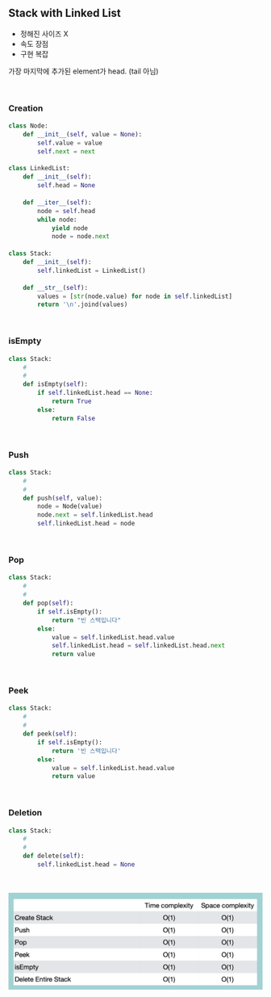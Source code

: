 ## Stack with Linked List

- 정해진 사이즈 X
- 속도 장점
- 구현 복잡

가장 마지막에 추가된 element가 head. (tail 아님)

<br/>

### Creation

```python
class Node:
    def __init__(self, value = None):
        self.value = value
        self.next = next

class LinkedList:
    def __init__(self):
        self.head = None

    def __iter__(self):
        node = self.head
        while node:
            yield node
            node = node.next

class Stack:
    def __init__(self):
        self.linkedList = LinkedList()

    def __str__(self):
        values = [str(node.value) for node in self.linkedList]
        return '\n'.joind(values)
```

<br/>

### isEmpty

```python
class Stack:
    #
    #
    def isEmpty(self):
        if self.linkedList.head == None:
            return True
        else:
            return False
```

<br/>

### Push

```python
class Stack:
    #
    #
    def push(self, value):
        node = Node(value)
        node.next = self.linkedList.head
        self.linkedList.head = node
```

<br/>

### Pop

```python
class Stack:
    #
    #
    def pop(self):
        if self.isEmpty():
            return "빈 스택입니다"
        else:
            value = self.linkedList.head.value
            self.linkedList.head = self.linkedList.head.next
            return value
```

<br/>

### Peek

```python
class Stack:
    #
    #
    def peek(self):
        if self.isEmpty():
            return '빈 스택입니다'
        else:
            value = self.linkedList.head.value
            return value
```

<br/>

### Deletion

```python
class Stack:
    #
    #
    def delete(self):
        self.linkedList.head = None
```

<br/>
<br/>

<img src = "../../Images/Stack_2.png">